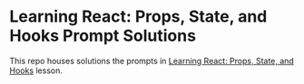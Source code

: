 # Learning React: Props, State, and Hooks Prompt Solutions
This repo houses solutions the prompts in [Learning React: Props, State, and Hooks](https://github.com/mrrogercampbell/intro-to-react-lesson/tree/main/Prompts) lesson.